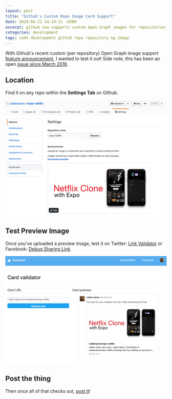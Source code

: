 ```yaml
---
layout: post
title: "Github's Custom Repo Image Card Support"
date: 2019-04-21 14:19:11 -0500
excerpt: github now supports custom Open Graph images for repositories
categories: development
tags: code development github repo repository og image
---
```

With Github's recent custom (per repository) Open Graph image support [feature announcement](https://github.blog/2019-04-17-custom-open-graph-images-for-repositories/), I wanted to test it out! Side note, this has been an open [issue since March 2016](https://github.com/isaacs/github/issues/612).

## Location
Find it on any repo within the **Settings Tab** on Github.

<div class="img-wrapper">
  <img class="img" src="/assets/img/dev/github-social-preview.png" alt="github open graph image support" />
</div>

## Test Preview Image
Once you've uploaded a preview image, test it on Twitter: [Link Validator](https://cards-dev.twitter.com/validator) or Facebook: [Debug Sharing Link](https://developers.facebook.com/tools/debug/sharing/?q=https%3A%2F%2Fgithub.com%2Fcalebnance%2Fexpo-netflix).

<div class="img-wrapper">
  <img class="img" src="/assets/img/dev/twitter-card-validator.png" alt="twitter link validator" />
</div>

## Post the thing
Then once all of that checks out, [post it](https://twitter.com/calebnance/status/1120037834507812865)!
